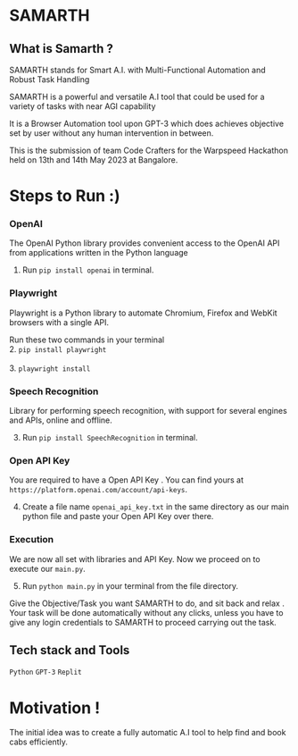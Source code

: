# SAMARTH
## What is Samarth ?
 SAMARTH stands for Smart A.I. with Multi-Functional Automation and Robust Task Handling 
 
 SAMARTH is a powerful and versatile A.I tool that could be used for a variety of tasks with near AGI capability
 
 It is a Browser Automation tool upon GPT-3 which does achieves objective set by user without any human intervention in between.
 
 This is the submission of team Code Crafters for the Warpspeed Hackathon held on 13th and 14th May 2023 at Bangalore.

 # Steps to Run :) 
 ### OpenAI
 The OpenAI Python library provides convenient access to the OpenAI API from applications written in the Python language
 
 1. Run `pip install openai` in terminal.
 ### Playwright
 Playwright is a Python library to automate Chromium, Firefox and WebKit browsers with a single API.
 
 Run these two commands in  your terminal
 <br>
 2. `pip install playwright`
 <br> <br>
 3. `playwright install`
 ### Speech Recognition
 Library for performing speech recognition, with support for several engines and APIs, online and offline.
 
 3. Run `pip install SpeechRecognition` in terminal.
 
 ### Open API Key
 You are required to have a Open API Key . You can find yours at `https://platform.openai.com/account/api-keys`.
 
  4. Create a file name `openai_api_key.txt` in the same directory as our main python file and paste your Open API Key over there.
 
 ### Execution
 We are now all set with libraries and API Key. Now we proceed on to execute our `main.py`.
 
 5. Run `python main.py` in your terminal from the file directory.
 
 Give the Objective/Task you want SAMARTH to do, and sit back and relax . Your task will be done automatically without any clicks, unless you have to give any login credentials to SAMARTH to proceed carrying out the task.
 
 
 ## Tech stack and Tools
 `Python`
 `GPT-3`
 `Replit`
 
 # Motivation !
 The initial idea was to create a fully automatic A.I tool to help find and book cabs efficiently.
